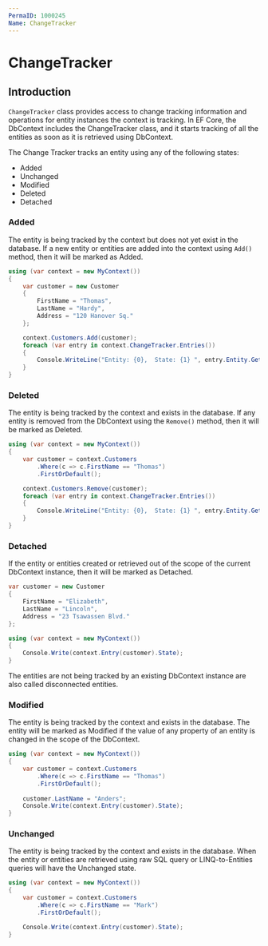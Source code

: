 ```yaml
---
PermaID: 1000245
Name: ChangeTracker
---
```


# ChangeTracker

## Introduction

`ChangeTracker` class provides access to change tracking information and operations for entity instances the context is tracking. In EF Core, the DbContext includes the ChangeTracker class, and it starts tracking of all the entities as soon as it is retrieved using DbContext.

The Change Tracker tracks an entity using any of the following states: 

 - Added
 - Unchanged
 - Modified
 - Deleted
 - Detached

### Added

The entity is being tracked by the context but does not yet exist in the database. If a new entity or entities are added into the context using `Add()` method, then it will be marked as Added.


```csharp
using (var context = new MyContext())
{
    var customer = new Customer
    {
        FirstName = "Thomas",
        LastName = "Hardy",
        Address = "120 Hanover Sq."
    };

    context.Customers.Add(customer);
    foreach (var entry in context.ChangeTracker.Entries())
    {
        Console.WriteLine("Entity: {0},  State: {1} ", entry.Entity.GetType().Name, entry.State.ToString());
    }
}
```

### Deleted
    
The entity is being tracked by the context and exists in the database. If any entity is removed from the DbContext using the `Remove()` method, then it will be marked as Deleted.


```csharp
using (var context = new MyContext())
{
    var customer = context.Customers
        .Where(c => c.FirstName == "Thomas")
        .FirstOrDefault();

    context.Customers.Remove(customer);
    foreach (var entry in context.ChangeTracker.Entries())
    {
        Console.WriteLine("Entity: {0},  State: {1} ", entry.Entity.GetType().Name, entry.State.ToString());
    }
}
```

### Detached

If the entity or entities created or retrieved out of the scope of the current DbContext instance, then it will be marked as Detached.


```csharp
var customer = new Customer
{
    FirstName = "Elizabeth",
    LastName = "Lincoln",
    Address = "23 Tsawassen Blvd."
};

using (var context = new MyContext())
{
    Console.Write(context.Entry(customer).State);
}
```

The entities are not being tracked by an existing DbContext instance are also called disconnected entities.

### Modified
    
The entity is being tracked by the context and exists in the database. The entity will be marked as Modified if the value of any property of an entity is changed in the scope of the DbContext.


```csharp
using (var context = new MyContext())
{
    var customer = context.Customers
        .Where(c => c.FirstName == "Thomas")
        .FirstOrDefault();
    
    customer.LastName = "Anders";
    Console.Write(context.Entry(customer).State);
}
```

### Unchanged
    
The entity is being tracked by the context and exists in the database. When the entity or entities are retrieved using raw SQL query or LINQ-to-Entities queries will have the Unchanged state.


```csharp
using (var context = new MyContext())
{
    var customer = context.Customers
        .Where(c => c.FirstName == "Mark")
        .FirstOrDefault();

    Console.Write(context.Entry(customer).State);
}
```
